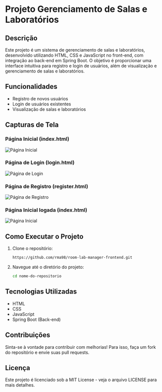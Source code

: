 # Projeto Gerenciamento de Salas e Laboratórios

## Descrição
Este projeto é um sistema de gerenciamento de salas e laboratórios, desenvolvido utilizando HTML, CSS e JavaScript no front-end, com integração ao back-end em Spring Boot. O objetivo é proporcionar uma interface intuitiva para registro e login de usuários, além de visualização e gerenciamento de salas e laboratórios.

## Funcionalidades
- Registro de novos usuários
- Login de usuários existentes
- Visualização de salas e laboratórios

## Capturas de Tela

### Página Inicial (index.html)
![Página Inicial](../../frontend/screenshots/index.png)

### Página de Login (login.html)
![Página de Login](../../frontend/screenshots/login.png)

### Página de Registro (register.html)
![Página de Registro](../../frontend/screenshots/register.png)

### Página Inicial logada (index.html)
![Página Inicial](../../frontend/screenshots/home.png)

## Como Executar o Projeto

1. Clone o repositório:
   ```bash
   https://github.com/rma98/room-lab-manager-frontend.git

2. Navegue até o diretório do projeto:
   ```bash
   cd nome-do-repositorio

## Tecnologias Utilizadas

- HTML
- CSS
- JavaScript
- Spring Boot (Back-end)

## Contribuições

Sinta-se à vontade para contribuir com melhorias! Para isso, faça um fork do repositório e envie suas pull requests.

## Licença

Este projeto é licenciado sob a MIT License - veja o arquivo LICENSE para mais detalhes.
